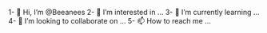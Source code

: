 1- 👋 Hi, I’m @Beeanees
2- 👀 I’m interested in ...
3- 🌱 I’m currently learning ...
4- 💞️ I’m looking to collaborate on ...
5- 📫 How to reach me ...

<!---
Beeanees/Beeanees is a ✨ special ✨ repository because its `README.md` (this file) appears on your GitHub profile.
You can click the Preview link to take a look at your changes.
--->
